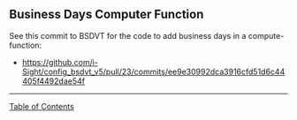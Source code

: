 ## Business Days Computer Function

See this commit to BSDVT for the code to add business days in a compute-function:
- https://github.com/i-Sight/config_bsdvt_v5/pull/23/commits/ee9e30992dca3916cfd51d6c44405f4492dae54f

***
[Table of Contents](../README.md)